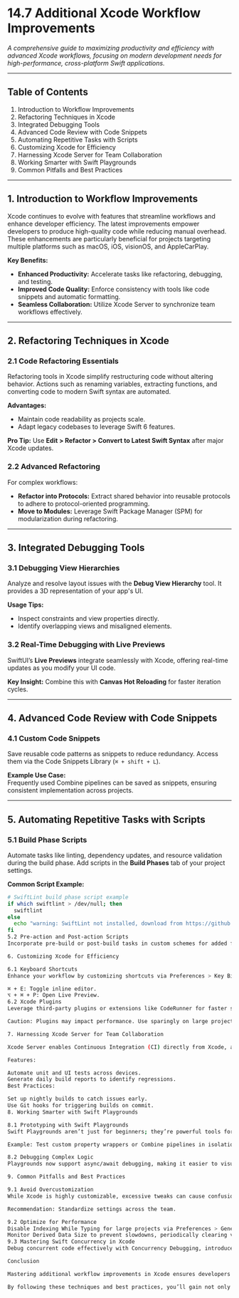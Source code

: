 # 14.7 Additional Xcode Workflow Improvements

_A comprehensive guide to maximizing productivity and efficiency with advanced Xcode workflows, focusing on modern development needs for high-performance, cross-platform Swift applications._

---

## Table of Contents

1. Introduction to Workflow Improvements  
2. Refactoring Techniques in Xcode  
3. Integrated Debugging Tools  
4. Advanced Code Review with Code Snippets  
5. Automating Repetitive Tasks with Scripts  
6. Customizing Xcode for Efficiency  
7. Harnessing Xcode Server for Team Collaboration  
8. Working Smarter with Swift Playgrounds  
9. Common Pitfalls and Best Practices  

---

## 1. Introduction to Workflow Improvements

Xcode continues to evolve with features that streamline workflows and enhance developer efficiency. The latest improvements empower developers to produce high-quality code while reducing manual overhead. These enhancements are particularly beneficial for projects targeting multiple platforms such as macOS, iOS, visionOS, and AppleCarPlay.

**Key Benefits:**  
- **Enhanced Productivity:** Accelerate tasks like refactoring, debugging, and testing.  
- **Improved Code Quality:** Enforce consistency with tools like code snippets and automatic formatting.  
- **Seamless Collaboration:** Utilize Xcode Server to synchronize team workflows effectively.  

---

## 2. Refactoring Techniques in Xcode

### 2.1 Code Refactoring Essentials  
Refactoring tools in Xcode simplify restructuring code without altering behavior. Actions such as renaming variables, extracting functions, and converting code to modern Swift syntax are automated.

**Advantages:**  
- Maintain code readability as projects scale.  
- Adapt legacy codebases to leverage Swift 6 features.  

**Pro Tip:** Use **Edit > Refactor > Convert to Latest Swift Syntax** after major Xcode updates.  

### 2.2 Advanced Refactoring  
For complex workflows:  
- **Refactor into Protocols:** Extract shared behavior into reusable protocols to adhere to protocol-oriented programming.  
- **Move to Modules:** Leverage Swift Package Manager (SPM) for modularization during refactoring.

---

## 3. Integrated Debugging Tools

### 3.1 Debugging View Hierarchies  
Analyze and resolve layout issues with the **Debug View Hierarchy** tool. It provides a 3D representation of your app's UI.

**Usage Tips:**  
- Inspect constraints and view properties directly.  
- Identify overlapping views and misaligned elements.  

### 3.2 Real-Time Debugging with Live Previews  
SwiftUI’s **Live Previews** integrate seamlessly with Xcode, offering real-time updates as you modify your UI code.  

**Key Insight:** Combine this with **Canvas Hot Reloading** for faster iteration cycles.  

---

## 4. Advanced Code Review with Code Snippets

### 4.1 Custom Code Snippets  
Save reusable code patterns as snippets to reduce redundancy. Access them via the Code Snippets Library (`⌘ + shift + L`).

**Example Use Case:**  
Frequently used Combine pipelines can be saved as snippets, ensuring consistent implementation across projects.

---

## 5. Automating Repetitive Tasks with Scripts

### 5.1 Build Phase Scripts  
Automate tasks like linting, dependency updates, and resource validation during the build phase. Add scripts in the **Build Phases** tab of your project settings.

**Common Script Example:**  
```bash
# SwiftLint build phase script example
if which swiftlint > /dev/null; then
  swiftlint
else
  echo "warning: SwiftLint not installed, download from https://github.com/realm/SwiftLint"
fi
5.2 Pre-action and Post-action Scripts
Incorporate pre-build or post-build tasks in custom schemes for added flexibility. These can automate app signing, metadata generation, or versioning.

6. Customizing Xcode for Efficiency

6.1 Keyboard Shortcuts
Enhance your workflow by customizing shortcuts via Preferences > Key Bindings. Popular adjustments include:

⌘ + E: Toggle inline editor.
⌥ + ⌘ + P: Open Live Preview.
6.2 Xcode Plugins
Leverage third-party plugins or extensions like CodeRunner for faster scripting and testing.

Caution: Plugins may impact performance. Use sparingly on large projects.

7. Harnessing Xcode Server for Team Collaboration

Xcode Server enables Continuous Integration (CI) directly from Xcode, automating builds and tests for shared projects.

Features:

Automate unit and UI tests across devices.
Generate daily build reports to identify regressions.
Best Practices:

Set up nightly builds to catch issues early.
Use Git hooks for triggering builds on commit.
8. Working Smarter with Swift Playgrounds

8.1 Prototyping with Swift Playgrounds
Swift Playgrounds aren’t just for beginners; they’re powerful tools for prototyping algorithms and testing SwiftUI components.

Example: Test custom property wrappers or Combine pipelines in isolation.

8.2 Debugging Complex Logic
Playgrounds now support async/await debugging, making it easier to visualize concurrent workflows.

9. Common Pitfalls and Best Practices

9.1 Avoid Overcustomization
While Xcode is highly customizable, excessive tweaks can cause confusion when switching between machines or onboarding new team members.

Recommendation: Standardize settings across the team.

9.2 Optimize for Performance
Disable Indexing While Typing for large projects via Preferences > General.
Monitor Derived Data Size to prevent slowdowns, periodically clearing via File > Workspace Settings.
9.3 Mastering Swift Concurrency in Xcode
Debug concurrent code effectively with Concurrency Debugging, introduced in Xcode 15. It visualizes task hierarchies and tracks race conditions.

Conclusion

Mastering additional workflow improvements in Xcode ensures developers can focus more on building great applications and less on manual overhead. With tools like refactoring, live previews, and integrated debugging, Xcode fosters a seamless, productive environment for Swift developers targeting cutting-edge platforms.

By following these techniques and best practices, you’ll gain not only a more efficient workflow but also deeper insights into modern software engineering with Xcode.
